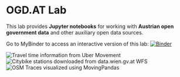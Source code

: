 # OGD.AT Lab


This lab provides **Jupyter notebooks** for working with **Austrian open government data** and other auxiliary open data sources. 

Go to MyBinder to access an interactive version of this lab: [![Binder](http://mybinder.org/badge_logo.svg)](https://mybinder.org/v2/gh/anitagraser/ogd-at-lab/main?urlpath=lab/tree/notebooks/index.ipynb)


![Travel time information from Uber Movement](https://user-images.githubusercontent.com/590385/107631342-15e8b100-6c65-11eb-9b3d-36b043c1fb3c.PNG)
![Citybike stations downloaded from data.wien.gv.at WFS](https://user-images.githubusercontent.com/590385/107631330-11bc9380-6c65-11eb-8449-b53ec929322b.PNG)
![OSM Traces visualized using MovingPandas](https://user-images.githubusercontent.com/590385/107888059-b27fad00-6f0a-11eb-8e48-6410ff33f23c.gif)

